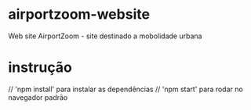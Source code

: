 # airportzoom-website

Web site AirportZoom - site destinado a mobolidade urbana

# instrução

// 'npm install' para instalar as dependências
// 'npm start' para rodar no navegador padrão
